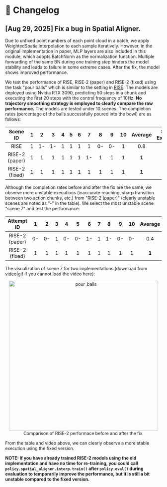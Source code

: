 # 📝 Changelog

## [Aug 29, 2025] Fix a bug in Spatial Aligner.

Due to unfixed point numbers of each point cloud in a batch, we apply WeightedSpatialInterpolation to each sample iteratively. However, in the original implementation in paper, MLP layers are also included in this module, which adopts BatchNorm as the normalization function. Multiple forwarding of the same BN during one training step hinders the model stability and leads to failure in some extreme cases. After the fix, the model shows improved performance.

We test the performance of RISE, RISE-2 (paper) and RISE-2 (fixed) using the task "pour balls" which is similar to the setting in [RISE](https://arxiv.org/pdf/2404.12281). The models are deployed using Nvidia RTX 3090, predicting 50 steps in a chunk and executing the first 20 steps with the control frequency of 10Hz. **No trajectory smoothing strategy is employed to clearly compare the raw performance.** The models are tested under 10 scenes. The completion rates (percentage of the balls successfully poured into the bowl) are as follows:

<div align="center">

| Scene ID | 1 | 2 | 3 | 4 | 5 | 6 | 7 | 8 | 9 | 10 | Average | Stable Execution|
|:---:|:---:|:---:|:---:|:---:|:---:|:---:|:---:|:---:|:---:|:---:|:---:|:---:|
| RISE | 1 | 1- | 1- | 1 | 1 | 1 | 1 | 0- | 0- | 1 | 0.8 | 0.6 |
| RISE-2 (paper) | 1 | 1 | 1 | 1 | 1 | 1 | 1- | 1 | 1 | 1 | **1** | 0.9 |
| RISE-2 (fixed) | 1 | 1 | 1 | 1 | 1 | 1 | 1 | 1 | 1 | 1 | **1** | **1** |

</div>

Although the completion rates before and after the fix are the same, we observe more unstable executions (inaccurate reaching, sharp transition between two action chunks, etc.) from "RISE-2 (paper)" (clearly unstable scenes are noted as "-" in the table). We select the most unstable scene "scene 7" and test the performance:

<div align="center">

| Attempt ID | 1 | 2 | 3 | 4 | 5 | 6 | 7 | 8 | 9 | 10 | Average | Stable Execution|
|:---:|:---:|:---:|:---:|:---:|:---:|:---:|:---:|:---:|:---:|:---:|:---:|:---:|
| RISE-2 (paper) | 0- | 0- | 1 | 0- | 0- | 1- | 1 | 1- | 0- | 0- | 0.4 | 0.2 |
| RISE-2 (fixed) | 1 | 1 | 1 | 1 | 1 | 1 | 1 | 1 | 1 | 1 | **1** | **1** |

</div>

The visualization of scene 7 for two implementations (download from [video](https://github.com/chenxi-wang/materials/blob/master/RISE-2/assets/gifs/rise2_exp_pour_balls.mp4)|[gif](https://github.com/chenxi-wang/materials/blob/master/RISE-2/assets/gifs/rise2_exp_pour_balls.gif) if you cannot load the video here):

<div align="center">    
    <img src="https://github.com/chenxi-wang/materials/blob/master/RISE-2/assets/gifs/rise2_exp_pour_balls.gif", width="480", alt="pour_balls" />
    <br> Comparison of RISE-2 performace before and after the fix.
</div>

From the table and video above, we can clearly observe a more stable execution using the fixed version.

**NOTE: If you have already trained RISE-2 models using the old implementation and have no time for re-training, you could call ``policy.spatial_aligner.interp.train()`` after ``policy.eval()`` during evaluation to temporarily improve the performance, but it is still a bit unstable compared to the fixed version.**
